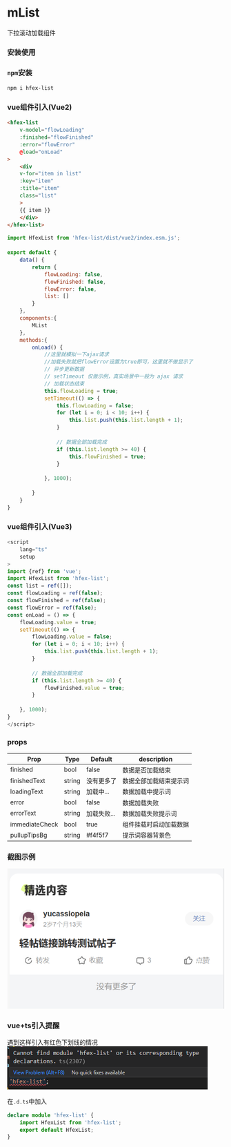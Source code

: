 # mList
下拉滚动加载组件

### 安装使用

### `npm`安装


```bash
npm i hfex-list
```

### vue组件引入(Vue2)
```html
<hfex-list 
    v-model="flowLoading" 
    :finished="flowFinished" 
    :error="flowError" 
    @load="onLoad"
>
    <div 
    v-for="item in list" 
    :key="item" 
    :title="item"
    class="list"
    >
    {{ item }}
    </div>
</hfex-list>
```

```js
import HfexList from 'hfex-list/dist/vue2/index.esm.js';

export default {
    data() {
        return {
            flowLoading: false,
            flowFinished: false,
            flowError: false,
            list: []
        }
    },
    components:{
        MList
    },
    methods:{
        onLoad() {
            //这里就模拟一下ajax请求
            //加载失败就把flowError设置为true即可，这里就不做显示了
            // 异步更新数据
            // setTimeout 仅做示例，真实场景中一般为 ajax 请求
            // 加载状态结束
            this.flowLoading = true;
            setTimeout(() => {
                this.flowLoading = false;
                for (let i = 0; i < 10; i++) {
                    this.list.push(this.list.length + 1);
                }

                // 数据全部加载完成
                if (this.list.length >= 40) {
                    this.flowFinished = true;
                }
                
            }, 1000);

        }
    }
}
```

### vue组件引入(Vue3)
```js
<script
    lang="ts"
    setup
>
import {ref} from 'vue';
import HfexList from 'hfex-list'; 
const list = ref([]);
const flowLoading = ref(false);
const flowFinished = ref(false);
const flowError = ref(false);
const onLoad = () => {
    flowLoading.value = true;
    setTimeout(() => {
        flowLoading.value = false;
        for (let i = 0; i < 10; i++) {
            this.list.push(this.list.length + 1);
        }

        // 数据全部加载完成
        if (this.list.length >= 40) {
            flowFinished.value = true;
        }
                
    }, 1000);
}
</script>
```

### props

|   Prop    |   Type    |   Default  |   description    |
|  ----  | ----  |  ----  | ----  |
|   finished |   bool  |   false   |   数据是否加载结束   |
|   finishedText   |   string  |   没有更多了  |  数据全部加载结束提示词   |
|   loadingText   |   string  |   加载中...  |  数据加载中提示词   |
|   error   |   bool  |   false  |  数据加载失败   |
|   errorText   |   string  |   加载失败...  |  数据加载失败提示词   |
|   immediateCheck   |   bool  |   true  |  组件挂载时启动加载数据   |
|   pullupTipsBg   |   string  |   #f4f5f7  |  提示词容器背景色   |


### 截图示例
![截图示例](https://raw.githubusercontent.com/UzumakiHan/static-files/master/images/m-list.png)

### vue+ts引入提醒
遇到这样引入有红色下划线的情况
![截图示例](https://raw.githubusercontent.com/UzumakiHan/static-files/master/images/m-list-tip.png)

在`.d.ts`中加入
```ts
declare module 'hfex-list' {
    import HfexList from 'hfex-list';
    export default HfexList;
}
```